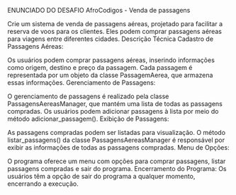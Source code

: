 ENUNCIADO DO DESAFIO 
AfroCodigos - Venda de passagens

Crie um sistema de venda de passagens aéreas, projetado para facilitar a reserva de voos para os clientes. Eles podem comprar passagens aéreas para viagens entre diferentes cidades.
Descrição Técnica
Cadastro de Passagens Aéreas:

Os usuários podem comprar passagens aéreas, inserindo informações como origem, destino e preço da passagem. Cada passagem é representada por um objeto da classe PassagemAerea, que armazena essas informações.
Gerenciamento de Passagens:

O gerenciamento de passagens é realizado pela classe PassagensAereasManager, que mantém uma lista de todas as passagens compradas. Os usuários podem adicionar passagens à lista por meio do método adicionar_passagem().
Exibição de Passagens:

As passagens compradas podem ser listadas para visualização. O método listar_passagens() da classe PassagensAereasManager é responsável por exibir as informações de todas as passagens compradas.
Menu de Opções:

O programa oferece um menu com opções para comprar passagens, listar passagens compradas e sair do programa.
Encerramento do Programa:
Os usuários têm a opção de sair do programa a qualquer momento, encerrando a execução.